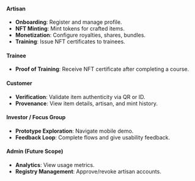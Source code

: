 #### Artisan

* **Onboarding**: Register and manage profile.
* **NFT Minting**: Mint tokens for crafted items.
* **Monetization**: Configure royalties, shares, bundles.
* **Training**: Issue NFT certificates to trainees.

#### Trainee

* **Proof of Training**: Receive NFT certificate after completing a course.

#### Customer

* **Verification**: Validate item authenticity via QR or ID.
* **Provenance**: View item details, artisan, and mint history.

#### Investor / Focus Group

* **Prototype Exploration**: Navigate mobile demo.
* **Feedback Loop**: Complete flows and give usability feedback.

#### Admin (Future Scope)

* **Analytics**: View usage metrics.
* **Registry Management**: Approve/revoke artisan accounts.
